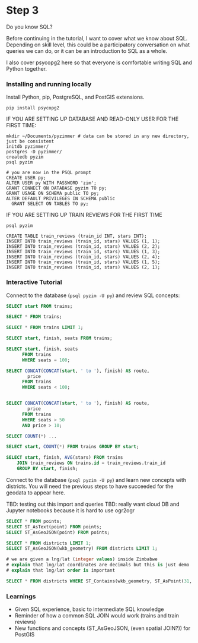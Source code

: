 # Step 3

Do you know SQL?

Before continuing in the tutorial, I want to cover what we know about SQL. Depending
on skill level, this could be a participatory conversation on what queries we can
do, or it can be an introduction to SQL as a whole.

I also cover psycopg2 here so that everyone is comfortable writing SQL and Python
together.

### Installing and running locally

Install Python, pip, PostgreSQL, and PostGIS extensions.

```
pip install psycopg2
```

IF YOU ARE SETTING UP DATABASE AND READ-ONLY USER FOR THE FIRST TIME:

```
mkdir ~/Documents/pyzimmer # data can be stored in any new directory, just be consistent
initdb pyzimmer/
postgres -D pyzimmer/
createdb pyzim
psql pyzim

# you are now in the PSQL prompt
CREATE USER py;
ALTER USER py WITH PASSWORD 'zim';
GRANT CONNECT ON DATABASE pyzim TO py;
GRANT USAGE ON SCHEMA public TO py;
ALTER DEFAULT PRIVILEGES IN SCHEMA public
  GRANT SELECT ON TABLES TO py;
```

IF YOU ARE SETTING UP TRAIN REVIEWS FOR THE FIRST TIME

```
psql pyzim

CREATE TABLE train_reviews (train_id INT, stars INT);
INSERT INTO train_reviews (train_id, stars) VALUES (1, 1);
INSERT INTO train_reviews (train_id, stars) VALUES (2, 2);
INSERT INTO train_reviews (train_id, stars) VALUES (1, 3);
INSERT INTO train_reviews (train_id, stars) VALUES (2, 4);
INSERT INTO train_reviews (train_id, stars) VALUES (1, 5);
INSERT INTO train_reviews (train_id, stars) VALUES (2, 1);
```

### Interactive Tutorial

Connect to the database (```psql pyzim -U py```) and review SQL concepts:

```sql
SELECT start FROM trains;

SELECT * FROM trains;

SELECT * FROM trains LIMIT 1;

SELECT start, finish, seats FROM trains;

SELECT start, finish, seats
      FROM trains
      WHERE seats = 100;

SELECT CONCAT(CONCAT(start, ' to '), finish) AS route,
        price
      FROM trains
      WHERE seats < 100;


SELECT CONCAT(CONCAT(start, ' to '), finish) AS route,
        price
      FROM trains
      WHERE seats > 50
      AND price > 10;

SELECT COUNT(*) ...

SELECT start, COUNT(*) FROM trains GROUP BY start;

SELECT start, finish, AVG(stars) FROM trains
    JOIN train_reviews ON trains.id = train_reviews.train_id
    GROUP BY start, finish;
```

Connect to the database (```psql pyzim -U py```) and learn new concepts with districts.
You will need the previous steps to have succeeded for the geodata to appear here.

TBD: testing out this import and queries
TBD: really want cloud DB and Jupyter notebooks because it is hard to use ogr2ogr

```sql
SELECT * FROM points;
SELECT ST_AsText(point) FROM points;
SELECT ST_AsGeoJSON(point) FROM points;

SELECT * FROM districts LIMIT 1;
SELECT ST_AsGeoJSON(wkb_geometry) FROM districts LIMIT 1;

# we are given a lng/lat (integer values) inside Zimbabwe
# explain that lng/lat coordinates are decimals but this is just demo
# explain that lng/lat order is important

SELECT * FROM districts WHERE ST_Contains(wkb_geometry, ST_AsPoint(31, -18));

```

### Learnings

- Given SQL experience, basic to intermediate SQL knowledge
- Reminder of how a common SQL JOIN would work (trains and train reviews)
- New functions and concepts (ST_AsGeoJSON, (even spatial JOIN?)) for PostGIS

